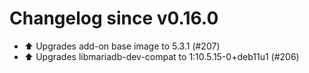 # Changelog since v0.16.0
- ⬆️ Upgrades add-on base image to 5.3.1 (#207) 
- ⬆️ Upgrades libmariadb-dev-compat to 1:10.5.15-0+deb11u1 (#206) 

